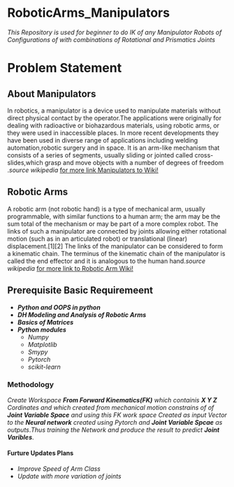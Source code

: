 # RoboticArms_Manipulators
*This Repository is used for beginner to do IK  of any Manipulator Robots of Configurations of with combinations of Rotational and Prismatics Joints*

# Problem Statement


## About Manipulators
In robotics, a manipulator is a device used to manipulate materials without direct physical contact by the operator.The applications were originally for dealing with radioactive or biohazardous materials, using robotic arms, or they were used in inaccessible places. In more recent developments they have been used in diverse range of applications including welding automation,robotic surgery and in space. It is an arm-like mechanism that consists of a series of segments, usually sliding or jointed called cross-slides,which grasp and move objects with a number of degrees of freedom .*source wikipedia* [for more link Manipulators to Wiki!](https://en.wikipedia.org/wiki/Manipulator_(device))

## Robotic Arms
A robotic arm (not robotic hand) is a type of mechanical arm, usually programmable, with similar functions to a human arm; the arm may be the sum total of the mechanism or may be part of a more complex robot. The links of such a manipulator are connected by joints allowing either rotational motion (such as in an articulated robot) or translational (linear) displacement.[1][2] The links of the manipulator can be considered to form a kinematic chain. The terminus of the kinematic chain of the manipulator is called the end effector and it is analogous to the human hand.*source wikipedia*  [for more link to Robotic Arm Wiki!](https://en.wikipedia.org/wiki/Robotic_arm)

## Prerequisite Basic Requiremeent
* ***Python and OOPS in python***
* ***DH Modeling and Analysis of Robotic Arms***
* ***Basics of Matrices***
* ***Python modules***
    * *Numpy*
    * *Matplotlib*
    * *Smypy*
    * *Pytorch*
    * *scikit-learn*

### Methodology
*Create Workspace* ***From Forward Kinematics(FK)*** *which containis* ***X Y Z*** *Cordinates and which created from mechanical motion constrains of of* ***Joint Variable Space*** *and using this FK work space Created as input Vector to the* ***Neural network*** *created using Pytorch and* ***Joint Variable Spcae*** *as outputs*.*Thus training the Network and produce the result to predict* ***Joint Varibles***.

#### Furture Updates Plans
- *Improve Speed of Arm Class*
- *Update with more variation of joints*
